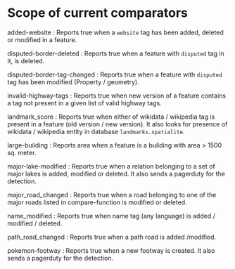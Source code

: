 # Scope of current comparators

added-website : Reports true when a `website` tag has been added, deleted or modified in a feature.

disputed-border-deleted : Reports true when a feature with `disputed` tag in it, is deleted.

disputed-border-tag-changed : Reports true when a feature with `disputed` tag has been modified (Property / geometry).

invalid-highway-tags : Reports true when new version of a feature contains a tag not present in a given list of valid highway tags.

landmark_score : Reports true when either of wikidata / wikipedia tag is present in a feature (old version / new version). It also looks for presence of wikidata / wikipedia entity in database `landmarks.spatialite`.

large-building : Reports area when a feature is a building with area > 1500 sq. meter.

major-lake-modified : Reports true when a relation belonging to a set of major lakes is added, modified or deleted. It also sends a pagerduty for the detection.

major_road_changed : Reports true when a road belonging to one of the major roads listed in compare-function is modified or deleted.

name_modified : Reports true when name tag (any language) is added / modified / deleted.

path_road_changed : Reports true when a path road is added /modified.

pokemon-footway : Reports true when a new footway is created. It also sends a pagerduty for the detection.